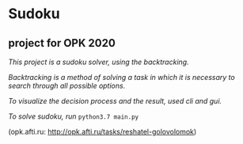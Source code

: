 # Sudoku

## project for OPK 2020

*This project is a sudoku solver, using the backtracking.*

*Backtracking is a method of solving a task in which
it is necessary to search through all possible options.*

*To visualize the decision process and the result, used cli and gui.*

*To solve sudoku, run* ```python3.7 main.py```

(opk.afti.ru: http://opk.afti.ru/tasks/reshatel-golovolomok) 
